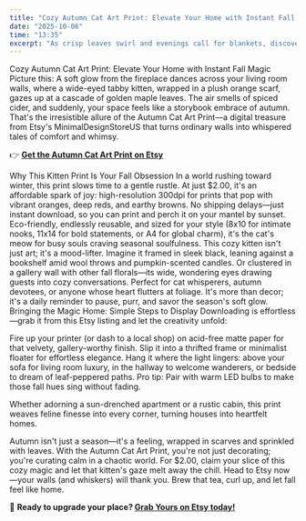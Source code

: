 ```yaml
---
title: "Cozy Autumn Cat Art Print: Elevate Your Home with Instant Fall Magic"
date: "2025-10-06"
time: "13:35"
excerpt: "As crisp leaves swirl and evenings call for blankets, discover how this enchanting Autumn Cat Art Print from Etsy can transform your living room into a warm haven of feline charm and seasonal bliss—no wait, just pure coziness."
---
```

Cozy Autumn Cat Art Print: Elevate Your Home with Instant Fall Magic
Picture this: A soft glow from the fireplace dances across your living room walls, where a wide-eyed tabby kitten, wrapped in a plush orange scarf, gazes up at a cascade of golden maple leaves. The air smells of spiced cider, and suddenly, your space feels like a storybook embrace of autumn. That's the irresistible allure of the Autumn Cat Art Print—a digital treasure from Etsy's MinimalDesignStoreUS that turns ordinary walls into whispered tales of comfort and whimsy.

👉 **[Get the Autumn Cat Art Print on Etsy](https://www.etsy.com/listing/4381463583/autumn-cat-art-print-cozy-kitten-with?etsrc=sdt)**

Why This Kitten Print Is Your Fall Obsession
In a world rushing toward winter, this print slows time to a gentle rustle. At just $2.00, it's an affordable spark of joy: high-resolution 300dpi for prints that pop with vibrant oranges, deep reds, and earthy browns. No shipping delays—just instant download, so you can print and perch it on your mantel by sunset. Eco-friendly, endlessly reusable, and sized for your style (8x10 for intimate nooks, 11x14 for bold statements, or A4 for global charm), it's the cat's meow for busy souls craving seasonal soulfulness.
This cozy kitten isn't just art; it's a mood-lifter. Imagine it framed in sleek black, leaning against a bookshelf amid wool throws and pumpkin-scented candles. Or clustered in a gallery wall with other fall florals—its wide, wondering eyes drawing guests into cozy conversations. Perfect for cat whisperers, autumn devotees, or anyone whose heart flutters at foliage. It's more than decor; it's a daily reminder to pause, purr, and savor the season's soft glow.
Bringing the Magic Home: Simple Steps to Display
Downloading is effortless—grab it from this Etsy listing and let the creativity unfold:

Fire up your printer (or dash to a local shop) on acid-free matte paper for that velvety, gallery-worthy finish.
Slip it into a thrifted frame or minimalist floater for effortless elegance.
Hang it where the light lingers: above your sofa for living room luxury, in the hallway to welcome wanderers, or bedside to dream of leaf-peppered paths. Pro tip: Pair with warm LED bulbs to make those fall hues sing without fading.

Whether adorning a sun-drenched apartment or a rustic cabin, this print weaves feline finesse into every corner, turning houses into heartfelt homes.

Autumn isn't just a season—it's a feeling, wrapped in scarves and sprinkled with leaves. With the Autumn Cat Art Print, you're not just decorating; you're curating calm in a chaotic world. For $2.00, claim your slice of this cozy magic and let that kitten's gaze melt away the chill. Head to Etsy now—your walls (and whiskers) will thank you. Brew that tea, curl up, and let fall feel like home.

🛒 **Ready to upgrade your place? [Grab Yours on Etsy today!](https://www.etsy.com/listing/4381463583/autumn-cat-art-print-cozy-kitten-with?etsrc=sdt)**
